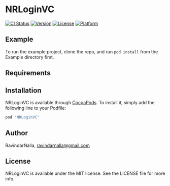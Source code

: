 # NRLoginVC

[![CI Status](http://img.shields.io/travis/RavindarNalla/NRLoginVC.svg?style=flat)](https://travis-ci.org/RavindarNalla/NRLoginVC)
[![Version](https://img.shields.io/cocoapods/v/NRLoginVC.svg?style=flat)](http://cocoapods.org/pods/NRLoginVC)
[![License](https://img.shields.io/cocoapods/l/NRLoginVC.svg?style=flat)](http://cocoapods.org/pods/NRLoginVC)
[![Platform](https://img.shields.io/cocoapods/p/NRLoginVC.svg?style=flat)](http://cocoapods.org/pods/NRLoginVC)

## Example

To run the example project, clone the repo, and run `pod install` from the Example directory first.

## Requirements

## Installation

NRLoginVC is available through [CocoaPods](http://cocoapods.org). To install
it, simply add the following line to your Podfile:

```ruby
pod "NRLoginVC"
```

## Author

RavindarNalla, ravindarnalla@gmail.com

## License

NRLoginVC is available under the MIT license. See the LICENSE file for more info.
